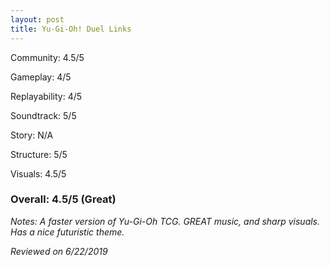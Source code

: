 ```yaml
---
layout: post
title: Yu-Gi-Oh! Duel Links
---
```


Community: 4.5/5

Gameplay: 4/5

Replayability: 4/5

Soundtrack: 5/5

Story: N/A

Structure: 5/5

Visuals: 4.5/5

### Overall: 4.5/5 (Great)

*Notes: A faster version of Yu-Gi-Oh TCG. GREAT music, and sharp visuals. Has a nice futuristic theme.*

*Reviewed on 6/22/2019*

